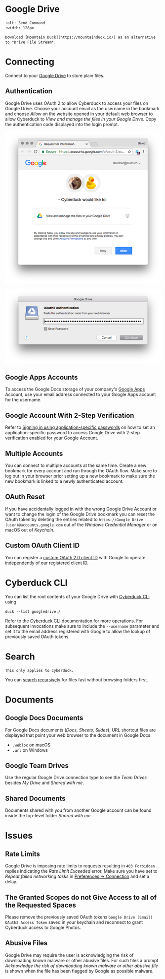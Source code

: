 Google Drive
===

```{image} _images/googledrive.png
:alt: Send Command
:width: 128px
```

```{tip}
Download [Mountain Duck](https://mountainduck.io/) as an alternative to *Drive File Stream*.
```

# Connecting

Connect to your [Google Drive](http://drive.google.com/) to store plain files.

## Authentication

Google Drive uses OAuth 2 to allow Cyberduck to access your files on Google Drive. Choose your account email as the username in the bookmark and choose *Allow* on the website opened in your default web browser to allow Cyberduck to *View and manage the files in your Google Drive*. Copy the authentication code displayed into the login prompt.

![OAuth 2 Authentication](_images/Google_Drive_OAuth_2_Authentication.png)

![OAuth 2 Prompt](_images/Google_Drive_OAuth_2_Authentication_Code_Prompt.png)

## Google Apps Accounts

To access the Google Docs storage of your company's [Google Apps](https://workspace.google.com/features/) Account, use your email address connected to your Google Apps account for the username.

## Google Account With 2-Step Verification

Refer to [Signing in using application-specific passwords](http://support.google.com/accounts/bin/answer.py?answer=185833) on how to set an application-specific password to access Google Drive with 2-step verification enabled for your Google Account.

## Multiple Accounts

You can connect to multiple accounts at the same time. Create a new bookmark for every account and run through the OAuth flow. Make sure to log out in your browser prior setting up a new bookmark to make sure the new bookmark is linked to a newly authenticated account.

## OAuth Reset

If you have accidentally logged in with the wrong Google Drive Account or want to change the login of the Google Drive bookmark you can reset the OAuth token by deleting the entries related to `https://Google Drive (user)@accounts.google.com` out of the *Windows Credential Manager* or on macOS out of *Keychain*.

## Custom OAuth Client ID

You can register a [custom OAuth 2.0 client ID](Google_Client_ID.md) with Google to operate independently of our registered client ID.

# Cyberduck CLI
You can list the root contents of your Google Drive with [Cyberduck CLI](https://duck.sh/) using

	duck --list googledrive:/

Refer to the [Cyberduck CLI](../CLI/index.md) documentation for more operations. For subsequent invocations make sure to include the `--username` parameter and set it to the email address registered with Google to allow the lookup of previously saved OAuth tokens.

# Search

```{attention}
This only applies to Cyberduck.
```

You can [search recursively](../Cyberduck/Browser.md#filter-and-search) for files fast without browsing folders first.

# Documents

## Google Docs Documents

For Google Docs documents (*Docs, Sheets, Slides*), URL shortcut files are displayed that point your web browser to the document in Google Docs.

- `.webloc` on macOS
- `.url` on Windows

## Google Team Drives

Use the regular Google Drive connection type to see the *Team Drives* besides *My Drive* and *Shared with me*.

## Shared Documents

Documents shared with you from another Google account can be found inside the top-level folder *Shared with me*.

# Issues

## Rate Limits

Google Drive is imposing rate limits to requests resulting in `403 Forbidden` replies indicating the *Rate Limit Exceeded* error. Make sure you have set to *Repeat failed networking tasks* in [Preferences → Connection](../Cyberduck/Connection.md#repeat-failed-networking-tasks) and set a delay.

## The Granted Scopes do not Give Access to all of the Requested Spaces

Please remove the previously saved OAuth tokens `Google Drive (Email) OAuth2 Access Token` saved in your keychain and reconnect to grant Cyberduck access to Google Photos.

## Abusive Files

Google Drive may require the user is acknowledging the risk of downloading known malware or other abusive files. For such files a prompt *Acknowledge the risk of downloading known malware or other abusive file* is shown when the file has been flagged by Google as possible malware.